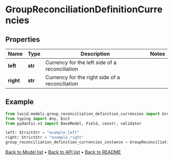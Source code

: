 # GroupReconciliationDefinitionCurrencies

## Properties
Name | Type | Description | Notes
------------ | ------------- | ------------- | -------------
**left** | **str** | Currency for the left side of a reconciliation | 
**right** | **str** | Currency for the right side of a reconciliation | 
## Example

```python
from lusid.models.group_reconciliation_definition_currencies import GroupReconciliationDefinitionCurrencies
from typing import Any, Dict
from pydantic.v1 import BaseModel, Field, constr, validator

left: StrictStr = "example_left"
right: StrictStr = "example_right"
group_reconciliation_definition_currencies_instance = GroupReconciliationDefinitionCurrencies(left=left, right=right)

```

[Back to Model list](../README.md#documentation-for-models) &#8226; [Back to API list](../README.md#documentation-for-api-endpoints) &#8226; [Back to README](../README.md)

